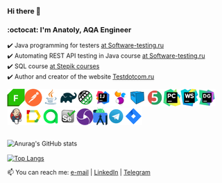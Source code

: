 ### Hi there 👋
### :octocat: I'm Anatoly, AQA Engineer

<!--
https://www.linkedin.com/in/anatoly-khalak-0b2016212/
-->

:heavy_check_mark: Java programming for testers <a target="_blank" href="https://software-testing.ru/edu/1-schedule/1-java-for-testers">at Software-testing.ru</a></br>
:heavy_check_mark: Automating REST API testing in Java course <a target="_blank" href="https://software-testing.ru/edu/3/329-rest-api-java#%D0%BE%D0%BF%D0%B8%D1%81%D0%B0%D0%BD%D0%B8%D0%B5" >at Software-testing.ru</a></br>
:heavy_check_mark: SQL course <a target="_blank" href="https://stepik.org/catalog/42">at Stepik courses</a></br>
:heavy_check_mark: Author and creator of the website <a target="_blank" href="https://testdotcom.ru/">Testdotcom.ru</a></br>

![This is an image](/icons/fiddler.png)![This is an image](/icons/postman.png)![This is an image](/icons/Java.png)![This is an image](/icons/Gradle.png)![This is an image](/icons/Rest-Assured.png)![This is an image](/icons/Intelij_IDEA.png)![This is an image](/icons/Selenide.png)![This is an image](/icons/Selenoid.png)![This is an image](/icons/JUnit5.png)![This is an image](/icons/PyCharm.png)![This is an image](/icons/WebStorm.png)![This is an image](/icons/DataGrip.png)![This is an image](/icons/Jenkins.png)![This is an image](/icons/Allure_Report.png)![This is an image](/icons/AllureTestOps.png)![This is an image](/icons/Selenium.png)![This is an image](/icons/appium.png)![This is an image](/icons/androidstudio.png)![This is an image](/icons/Telegram.png)![This is an image](/icons/Jira.png)</br></br>

![Anurag's GitHub stats](https://github-readme-stats.vercel.app/api?username=anatolyhalak&show_icons=true&theme=radical) </br></br>
[![Top Langs](https://github-readme-stats.vercel.app/api/top-langs/?username=anatolyhalak&layout=compact&theme=radical)](https://github.com/anatolyhalak/github-readme-stats)

📫 You can reach me: <a href="mailto:i@khalak.ru">e-mail</a> | <a href="https://www.linkedin.com/in/anatoly-khalak-0b2016212/" rel="nofollow">LinkedIn</a> | <a href="https://t.me/ahalak" rel="nofollow">Telegram</a>

<!--
**anatolyhalak/anatolyhalak** is a ✨ _special_ ✨ repository because its `README.md` (this file) appears on your GitHub profile.

Here are some ideas to get you started:

- 🔭 I’m currently working on ...
- 🌱 I’m currently learning ...
- 👯 I’m looking to collaborate on ...
- 🤔 I’m looking for help with ...
- 💬 Ask me about ...
- 📫 How to reach me: ...
- 😄 Pronouns: ...
- ⚡ Fun fact: ...
-->
